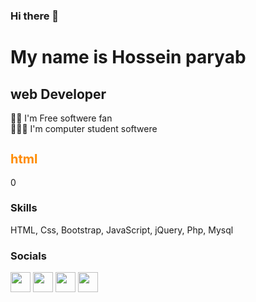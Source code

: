 ### Hi there 👋

My name is Hossein paryab
===============================

web Developer 
-----------------------------

🧑‍💻 I'm  Free softwere fan <br>
👨🏻‍🎓 I'm  computer student softwere
<html lang="en">
<head>
</head>
<body>
    <h2 style="font-size:20px; font-weight: bold; color:darkorange">html</h2>
</body>
</html>0

### Skills
 HTML,
 Css,
 Bootstrap,
JavaScript,
jQuery,
Php,
Mysql

### Socials
                  
<p align="left">
    <a href="https://www.instagram.com/theparyab" target="_blank" rel="noreferrer"><img src="https://raw.githubusercontent.com/danielcranney/readme-generator/main/public/icons/socials/instagram.svg" width="32" height="32" /></a>
<a href="https://www.github.com/hoseinparyab" target="_blank" rel="noreferrer"><img src="https://raw.githubusercontent.com/danielcranney/readme-generator/main/public/icons/socials/github-dark.svg" width="32" height="32" /></a>
  <a href="https://www.linkedin.com/in/hosein-paryab" target="_blank" rel="noreferrer"><img src="https://raw.githubusercontent.com/danielcranney/readme-generator/main/public/icons/socials/linkedin.svg" width="32" height="32" /></a>
  <a href="https://www.twitter.com/hoseinparyab1" target="_blank" rel="noreferrer"><img src="https://raw.githubusercontent.com/danielcranney/readme-generator/main/public/icons/socials/twitter.svg" width="32" height="32" /></a></p>
